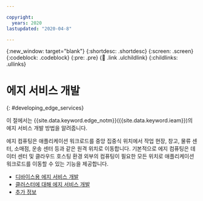 ```yaml
---

copyright:
  years: 2020
lastupdated: "2020-04-8"

---
```


{:new_window: target="blank"}
{:shortdesc: .shortdesc}
{:screen: .screen}
{:codeblock: .codeblock}
{:pre: .pre}
{:child: .link .ulchildlink}
{:childlinks: .ullinks}

# 에지 서비스 개발
{: #developing_edge_services}

이 절에서는 {{site.data.keyword.edge_notm}}({{site.data.keyword.ieam}})의
에지 서비스 개발 방법을 알려줍니다.

에지 컴퓨팅은 애플리케이션 워크로드를 중앙 집중식 위치에서 작업 현장, 창고, 물류 센터, 소매점, 운송 센터 등과 같은 원격 위치로 이동합니다. 기본적으로 에지 컴퓨팅은 데이터 센터 및 클라우드 호스팅 환경 외부의 컴퓨팅이 필요한 모든 위치로 애플리케이션 워크로드를 이동할 수 있는 기능을 제공합니다.

* [디바이스용 에지 서비스 개발](developing.md)
* [클러스터에 대해 에지 서비스 개발](developing_clusters.md)
* [추가 정보](further_reading.md)

